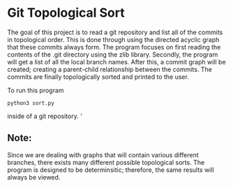 # Git Topological Sort

The goal of this project is to read a git repository and list all of the commits in topological order.
This is done through using the directed acyclic graph that these commits always form. The program focuses 
on first reading the contents of the .git directory using the zlib library. Secondly, the program will get a 
list of all the local branch names. After this, a commit graph will be created; creating a parent-child relationship
between the commits. The commits are finally topologically sorted and printed to the user. 


To run this program

`python3 sort.py`

inside of a git repository. '


## Note:
Since we are dealing with graphs that will contain various different branches, there exists many different 
possible topological sorts. The program is designed to be determinsitic; therefore, the same results will always 
be viewed. 

